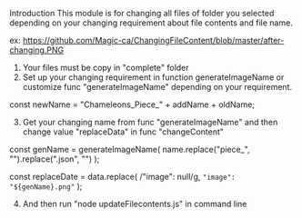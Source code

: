 Introduction
  This module is for changing all files of folder you selected depending on your changing requirement about file contents and file name.

ex: https://github.com/Magic-ca/ChangingFileContent/blob/master/after-changing.PNG

1. Your files must be copy in "complete" folder
2. Set up your changing requirement in function generateImageName or customize func "generateImageName" depending on your requirement. 

  const newName = "Chameleons_Piece_" + addName + oldName;

3. Get your changing name from func "generateImageName" and then change value "replaceData" in func "changeContent"

  const genName = generateImageName(
    name.replace("piece_", "").replace(".json", "")
  );

  const replaceDate = data.replace(
    /"image": null/g,
    `"image": "${genName}.png"`
  );

4. And then run "node updateFilecontents.js" in command line